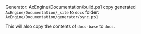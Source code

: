 Generator: AxEngine/Documentation/build.ps1
copy generated `AxEngine/Documentation/_site` to `docs` folder: `AxEngine/Documentation/generator/sync.ps1`

This will also copy the contents of `docs-base` to  `docs`.